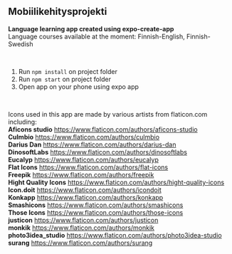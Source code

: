 ## Mobiilikehitysprojekti

**Language learning app created using expo-create-app**  
Language courses available at the moment: Finnish-English, Finnish-Swedish

<br>

1. Run `npm install` on project folder
2. Run `npm start` on project folder
3. Open app on your phone using expo app

<br>

Icons used in this app are made by various artists from flaticon.com including:  
**Aficons studio** https://www.flaticon.com/authors/aficons-studio  
**Culmbio** https://www.flaticon.com/authors/culmbio  
**Darius Dan** https://www.flaticon.com/authors/darius-dan  
**DinosoftLabs** https://www.flaticon.com/authors/dinosoftlabs  
**Eucalyp** https://www.flaticon.com/authors/eucalyp  
**Flat Icons** https://www.flaticon.com/authors/flat-icons  
**Freepik** https://www.flaticon.com/authors/freepik  
**Hight Quality Icons** https://www.flaticon.com/authors/hight-quality-icons  
**Icon.doit** https://www.flaticon.com/authors/icondoit  
**Konkapp** https://www.flaticon.com/authors/konkapp  
**Smashicons** https://www.flaticon.com/authors/smashicons  
**Those Icons** https://www.flaticon.com/authors/those-icons  
**justicon** https://www.flaticon.com/authors/justicon  
**monkik** https://www.flaticon.com/authors/monkik  
**photo3idea_studio** https://www.flaticon.com/authors/photo3idea-studio  
**surang** https://www.flaticon.com/authors/surang  
